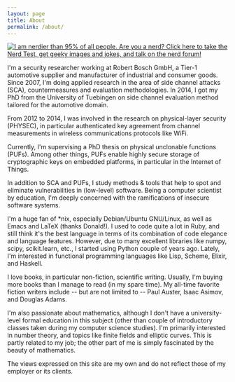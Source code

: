 ```yaml
---
layout: page
title: About
permalink: /about/
---
```


[![I am nerdier than 95% of all people. Are you a nerd? Click here to take the Nerd Test, get geeky images and jokes, and talk on the nerd forum!](http://www.nerdtests.com/images/ft/nq/a287f5ee0b.gif)](http://www.nerdtests.com/ft_nq.php)

I'm a security researcher working at Robert Bosch GmbH, a Tier-1 automotive supplier and manufacturer of industrial and consumer goods. Since 2007, I'm doing applied research in the area of side channel attacks (SCA), countermeasures and evaluation methodologies. In 2014, I got my PhD from the University of Tuebingen on side channel evaluation method tailored for the automotive domain.

From 2012 to 2014, I was involved in the research on physical-layer security (PHYSEC), in particular authenticated key agreement from channel measurements in wireless communications protocols like WiFi.

Currently, I'm supervising a PhD thesis on physical unclonable functions (PUFs). Among other things, PUFs enable highly secure storage of cryptographic keys on embedded platforms, in particular in the Internet of Things.

In addition to SCA and PUFs, I study methods & tools that help to spot and eliminate vulnerabilities in (low-level) software. Being a computer scientist by education, I'm deeply concerned with the ramifications of insecure software systems.

I'm a huge fan of *nix, especially Debian/Ubuntu GNU/Linux, as well as Emacs and LaTeX (thanks Donald!). I used to code quite a lot in Ruby, and still think it's the best language in terms of its combination of code elegance and language features. However, due to many excellent libraries like numpy, scipy, scikit.learn, etc., I started using Python couple of years ago. Lately, I'm interested in functional programming languages like Lisp, Scheme, Elixir, and Haskell.

I love books, in particular non-fiction, scientific writing. Usually, I'm buying more books than I manage to read (in my spare time). My all-time favorite fiction writers include -- but are not limited to -- Paul Auster, Isaac Asimov, and Douglas Adams.

I'm also passionate about mathematics, although I don't have a university-level formal education in this subject (other than couple of introductory classes taken during my computer science studies). I'm primarily interested in number theory, and topics like finite fields and elliptic curves. This is partly related to my job; the other part of me is simply fascinated by the beauty of mathematics.

The views expressed on this site are my own and do not reflect those of my employer or its clients.
